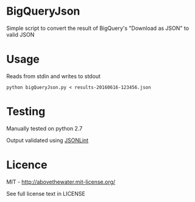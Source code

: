 # BigQueryJson

Simple script to convert the result of BigQuery's "Download as JSON" to valid JSON

# Usage

Reads from stdin and writes to stdout

    python bigQueryJson.py < results-20160616-123456.json

# Testing

Manually tested on python 2.7

Output validated using [JSONLint](http://jsonlint.com/)

# Licence

MIT - http://abovethewater.mit-license.org/

See full license text in LICENSE